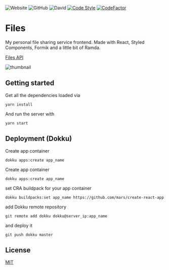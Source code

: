 ![Website](https://img.shields.io/website?url=https%3A%2F%2Ffiles.orlow.me)
![GitHub](https://img.shields.io/github/license/AdrianOrlow/files)
![David](https://img.shields.io/david/AdrianOrlow/files)
[![Code Style](https://badgen.net/badge/code%20style/airbnb/ff5a5f?icon=airbnb)](https://github.com/airbnb/javascript)
[![CodeFactor](https://www.codefactor.io/repository/github/adrianorlow/files/badge)](https://www.codefactor.io/repository/github/adrianorlow/files)

# Files

My personal file sharing service frontend. Made with React, Styled Components, Formik and a little bit of Ramda.

[Files API](https://github.com/AdrianOrlow/files-api)

![thumbnail](https://user-images.githubusercontent.com/10941338/71479248-d0b0b800-27f3-11ea-96dd-2c98a82453d2.png)

## Getting started

Get all the dependencies loaded via

```
yarn install
```

And run the server with

```
yarn start
```

## Deployment (Dokku)

Create app container

```
dokku apps:create app_name
```

Create app container

```
dokku apps:create app_name
```

set CRA buildpack for your app container

```
dokku buildpacks:set app_name https://github.com/mars/create-react-app
```


add Dokku remote repository

```
git remote add dokku dokku@server_ip:app_name
```

and deploy it

```
git push dokku master
```

## License

[MIT](https://choosealicense.com/licenses/mit/)
